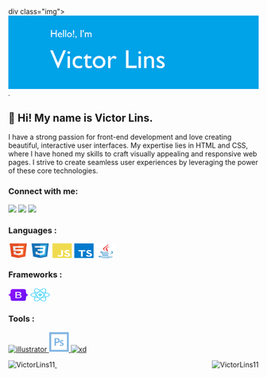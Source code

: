 div class="img">
    <img src="img/banner.png"  align="right" alt="Coding">
</div>

*.*

<div class="header-section" style="height:10%;width: 100%;" >

<h2> 👋 Hi! My name is Victor Lins. </h2>

<div class="hero-top-section"">
 <div class="hero-top-txt">
 <p>
 I have a strong passion for front-end development and love creating beautiful, interactive user interfaces. My expertise lies in HTML and CSS, where I have honed my skills to craft visually appealing and responsive web pages. I strive to create seamless user experiences by leveraging the power of these core technologies.
 </p>
 </div>

<div class="hero-body-section">
    <div class="social-media-section">
        <h3>Connect with me:</h3>
        <p>
        <a href="https://www.instagram.com/victorlins11" target="_blank"><img src="https://img.shields.io/badge/-Instagram-%23E4405F?style=for-the-badge&logo=instagram&logoColor=white" target="_blank"></a>
         <a href = "victorasglins@gmail.com"><img src="https://img.shields.io/badge/-Gmail-%23333?style=for-the-badge&logo=gmail&logoColor=white" target="_blank"></a>
         <a href="https://www.linkedin.com/in/victor-souza-710272126/" target="_blank"><img src="https://img.shields.io/badge/-LinkedIn-%230077B5?style=for-the-badge&logo=linkedin&logoColor=white" target="_blank"></a>
        </p>
    </div>
    <div class="language-section">
        <h3 align="left">Languages :</h3>
        <p aligh="left">
         <img align="center" alt="Victor-HTML" height="30" width="40" src="https://raw.githubusercontent.com/devicons/devicon/master/icons/html5/html5-original.svg">
         <img align="center" alt="Victor-CSS" height="30" width="40" src="https://raw.githubusercontent.com/devicons/devicon/master/icons/css3/css3-original.svg">
         <img align="center" alt="Victor-Js" height="30" width="40" src="https://raw.githubusercontent.com/devicons/devicon/master/icons/javascript/javascript-plain.svg">
         <img align="center" alt="Victor-Ts" height="30" width="40" src="https://raw.githubusercontent.com/devicons/devicon/master/icons/typescript/typescript-plain.svg">
         <img align="center" alt="Victor-Java" height="30" width="40" src="https://raw.githubusercontent.com/devicons/devicon/master/icons/java/java-original.svg">
        </p>
    </div>
    <div class="framework-section">
        <h3>Frameworks :</h3>
        <p >
            <img align="center" alt="Victor-Bootstrap" height="30" width="40" src="https://raw.githubusercontent.com/devicons/devicon/master/icons/bootstrap/bootstrap-original.svg">
            <img align="center" alt="Victor-React" height="30" width="40" src="https://raw.githubusercontent.com/devicons/devicon/master/icons/react/react-original.svg">
        </p>
    </div>
    <div class="tools-section">
        <h3 align="left">Tools :</h3>
        <p align="left">  
            <a href="https://www.adobe.com/in/products/illustrator.html" target="_blank" rel="noreferrer"> 
                <img src="https://www.vectorlogo.zone/logos/adobe_illustrator/adobe_illustrator-icon.svg" alt="illustrator" width="40" height="40"/> 
            </a>  
            <a href="https://www.photoshop.com/en" target="_blank" rel="noreferrer"> 
                <img src="https://raw.githubusercontent.com/devicons/devicon/master/icons/photoshop/photoshop-line.svg" alt="photoshop" width="40" height="40"/> 
            </a>  
            <a href="https://www.adobe.com/products/xd.html" target="_blank" rel="noreferrer"> 
                <img src="https://cdn.worldvectorlogo.com/logos/adobe-xd.svg" alt="xd" width="40" height="40"/> 
            </a> 
        </p>
    </div>
</div>

<div class="footer-section">
    <a href="https://github.com/VictorLins11">
    <p><img align="left" src="https://github-readme-stats.vercel.app/api?username=VictorLins11&show_icons=true&theme=dracula&include_all_commits=true&count_private=true" alt="VictorLins11" /></p>
    <p>&nbsp;<img align="right" src="https://github-readme-stats.vercel.app/api/top-langs/?username=VictorLins11&layout=compact&langs_count=7&theme=dracula" alt="VictorLins11" /></p>
</div>
